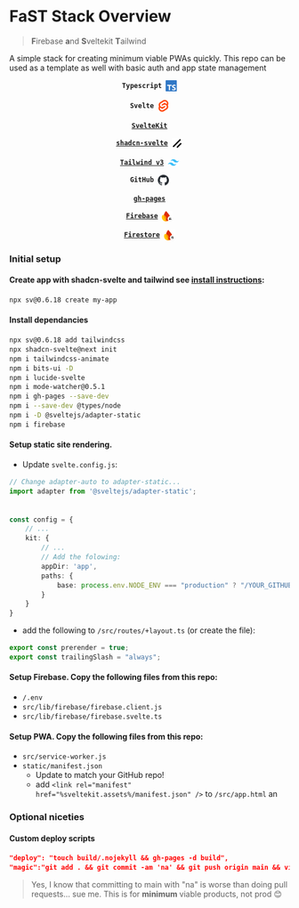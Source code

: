 # FaST Stack Overview
> **F**irebase **a**nd **S**veltekit **T**ailwind

A simple stack for creating minimum viable PWAs quickly. This repo can be used as a template as well with basic auth and app state management

<p align="center">
  <code>&emsp;<strong>Typescript</strong>&emsp;<img align="center" src="static/svg/typescript.svg" width="20"/>&emsp;</code>
</p>

<p align="center">
  <code>&emsp;<strong>Svelte</strong>&emsp;<img align="center" src="static/svg/svelte.svg" width="20"/>&emsp;</code>
</p>

<p align="center">
  <code>&emsp;<strong><a href="https://svelte.dev/docs/kit/creating-a-project">SvelteKit</a></strong>&emsp;</code>
</p>

<p align="center">
  <code>&emsp;<strong><a href="https://next.shadcn-svelte.com/docs/installation/sveltekit">shadcn-svelte</a></strong>&emsp;<img align="center" src="static/svg/shadcn.svg" width="20"/>&emsp;</code>
</p>

<p align="center">
  <code>&emsp;<strong><a href="https://v3.tailwindcss.com/docs/installation">Tailwind v3</a></strong>&emsp;<img align="center" src="static/svg/tailwind.svg" width="20"/>&emsp;</code>
</p>

<p align="center">
  <code>&emsp;<strong>GitHub</strong>&emsp;<img align="center" src="static/svg/github.svg" width="20"/>&emsp;</code>
</p>

<p align="center">
  <code>&emsp;<strong><a href="https://github.com/tschaub/gh-pages">gh-pages</a></strong>&emsp;</code>
</p>

<p align="center">
  <code>&emsp;<strong><a href="https://firebase.google.com/docs/auth">Firebase</a></strong>&emsp;<img align="center" src="static/svg/firebase-auth.svg" width="20"/>&emsp;</code>
</p>

<p align="center">
  <code>&emsp;<strong><a href="https://firebase.google.com/docs/firestore/quickstart">Firestore</a></strong>&emsp;<img align="center" src="static/svg/firebase-firestore.svg" width="20"/>&emsp;</code>
</p>





### Initial setup
#### Create app with shadcn-svelte and tailwind see [install instructions](https://next.shadcn-svelte.com/docs/installation/sveltekit):
```bash
npx sv@0.6.18 create my-app
```
#### Install dependancies
```bash
npx sv@0.6.18 add tailwindcss
npx shadcn-svelte@next init
npm i tailwindcss-animate
npm i bits-ui -D
npm i lucide-svelte
npm i mode-watcher@0.5.1
npm i gh-pages --save-dev
npm i --save-dev @types/node
npm i -D @sveltejs/adapter-static
npm i firebase
```

#### Setup static site rendering. 
 
- Update `svelte.config.js`:

```ts
// Change adapter-auto to adapter-static...
import adapter from '@sveltejs/adapter-static';


const config = {
    // ...
    kit: {
        // ...
        // Add the folowing:
        appDir: 'app',
        paths: {
            base: process.env.NODE_ENV === "production" ? "/YOUR_GITHUB_REPO" : "",
        }
    }
}
```

- add the following to `/src/routes/+layout.ts` (or create the file):

```ts
export const prerender = true;
export const trailingSlash = "always";
```

#### Setup Firebase. Copy the following files from this repo:
- `/.env`
- `src/lib/firebase/firebase.client.js`
- `src/lib/firebase/firebase.svelte.ts`
    
#### Setup PWA. Copy the following files from this repo:
- `src/service-worker.js`
- `static/manifest.json`
    - Update to match your GitHub repo!
    - add `<link rel="manifest" href="%sveltekit.assets%/manifest.json" />` to `/src/app.html` an
### Optional niceties
#### Custom deploy scripts
```json
"deploy": "touch build/.nojekyll && gh-pages -d build",
"magic":"git add . && git commit -am 'na' && git push origin main && vite build && touch build/.nojekyll && gh-pages -d build",
```

> Yes, I know that committing to main with "na" is worse than doing pull requests... sue me. This is for **minimum** viable products, not prod 😊